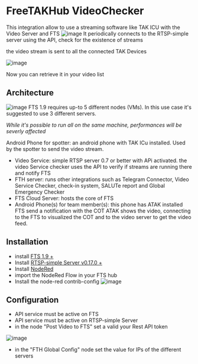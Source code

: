 # FreeTAKHub VideoChecker

This integration allow to use a streaming software like TAK ICU with the Video Server and FTS
![image](https://user-images.githubusercontent.com/60719165/139940405-8e841a98-58e3-431a-8bb6-fce8462b3ef7.png)
It periodically connects to the RTSP-simple server using the API, check for the existence of streams 

the video stream is sent to all the connected TAK Devices

![image](https://user-images.githubusercontent.com/60719165/139935868-59624431-1f17-4503-8c6a-d682f75d97c1.png)

Now you can retrieve it in your video list

## Architecture
![image](https://user-images.githubusercontent.com/60719165/140407685-ce123520-6199-4cc6-ab3f-d07103dc868e.png)
FTS 1.9 requires up-to 5 different nodes (VMs). In this use case it's suggested to use 3 different servers.

_While it's possible to run all on the same machine, performances will be severly affected_

Android Phone for spotter: an android phone with TAK ICu installed. Used by the spotter to send the video stream.

* Video Service: simple RTSP server 0.7 or better with APi activated. 
the video Service checker uses the API to verify if streams are running there and notify FTS
* FTH server: runs other integrations such as Telegram Connector, Video Service Checker, check-in system, SALUTe report  and Global Emergency Checker
* FTS Cloud Server: hosts the core of FTS
* Android Phone(s) for team member(s): this phone has ATAK installed
FTS send a notification with the COT
ATAK shows the video, connecting to the FTS to visualized the COT and to the video server to get the video feed.

## Installation
* install [FTS 1.9 +](https://github.com/FreeTAKTeam/FreeTAKServer-User-Docs/blob/main/docs/docs/Installation/Linux/Install.md)
* Install [RTSP-simple Server v0.17.0 +](https://github.com/FreeTAKTeam/FreeTAKServer-User-Docs/blob/main/docs/docs/FreeTAKHub/Video/Installation.md)
* Install [NodeRed](https://github.com/FreeTAKTeam/FreeTAKServer-User-Docs/blob/main/docs/docs/FreeTAKHub/NodeRedinstallation.md)
* import the NodeRed Flow in your FTS hub
* Install the node-red contrib-config 
![image](https://user-images.githubusercontent.com/60719165/143119468-5f86814c-f8a4-4376-92c8-0f4d71873f8f.png)


## Configuration
* API service must be active on FTS 
* API service must be active on RTSP-simple Server
* in the node "Post  Video to FTS" set a valid your Rest API token

![image](https://user-images.githubusercontent.com/60719165/139943631-4c6dd8ef-80fa-439c-be9c-84280ad8103c.png)

* in the "FTH Global Config" node set the value for IPs of the different servers


